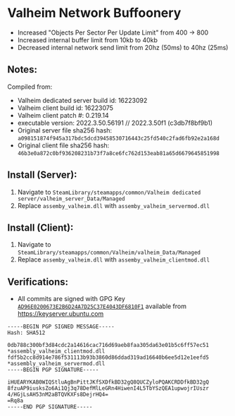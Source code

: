 # Valheim Network Buffoonery

* Increased "Objects Per Sector Per Update Limit" from 400 -> 800
* Increased internal buffer limit from 10kb to 40kb
* Decreased internal network send limit from 20hz (50ms) to 40hz (25ms)

## Notes:
Compiled from:
* Valheim dedicated server build id: 16223092
* Valheim client build id: 16223075
* Valheim client patch #: 0.219.14
* executable version: 2022.3.50.56191 // 2022.3.50f1 (c3db7f8bf9b1)
* Original server file sha256 hash: `a098151874f945a317bdc5dcd39458530716443c25fd540c2fad6fb92e2a168d`
* Original client file sha256 hash: `46b3e0a872c0bf936208231b73f7a8ce6fc762d153eab81a65d6679645851998`

## Install (Server):
1. Navigate to `SteamLibrary/steamapps/common/Valheim dedicated server/valheim_server_Data/Managed`
2. Replace `assemby_valheim.dll` with `assemby_valheim_servermod.dll`

## Install (Client):
1. Navigate to `SteamLibrary/steamapps/common/Valheim/valheim_Data/Managed`
2. Replace `assemby_valheim.dll` with `assemby_valheim_clientmod.dll`

## Verifications:
* All commits are signed with GPG Key [`AD96E0200673E2B6D24A7D25C37E4043DF6810F1`](https://keyserver.ubuntu.com/pks/lookup?search=0xAD96E0200673E2B6D24A7D25C37E4043DF6810F1&fingerprint=on&op=index) available from https://keyserver.ubuntu.com

```
-----BEGIN PGP SIGNED MESSAGE-----
Hash: SHA512

0db788c300bf3d84cdc2a14616cac716d69aeb8faa305da63e01b5c6ff57ec51 *assembly_valheim_clientmod.dll
fdf5b2cc8d914e786f531113b93b3860d86ddad319ad16640b6ee5d12e1eefd5 *assembly_valheim_servermod.dll
-----BEGIN PGP SIGNATURE-----

iHUEARYKAB0WIQStluAgBnPittJKfSXDfkBD32gQ8QUCZyloPQAKCRDDfkBD32gQ
8fzuAP9iusksZo6Ai1Qj3q78DefMlLeGRn4HiwenI4L5TbYSzQEA1upwojrIUszr
4/HGjLsAH53nM2aBTQVKXFs8DejrHQ4=
=Rq8a
-----END PGP SIGNATURE-----
```